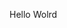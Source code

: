 Hello Wolrd














































































































































































































































































































































































































































































































































































































































































































































































































































































































































































































































































































































































































































































































































































































































































































































































































































































































































































































































































































































































































































































































































































































































































































































































































































































































































































































































































































































































































































































































































































































































































































































































































































































































































































































































































































































































































































































































































































































































































































































































































































































































































































































































































































































































































































































































































